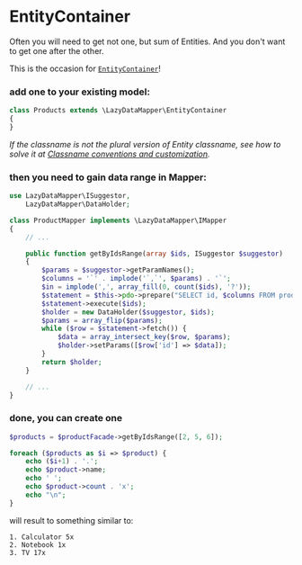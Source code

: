 EntityContainer
===

Often you will need to get not one, but sum of Entities. And you don't want to get one after the other.

This is the occasion for [`EntityContainer`](https://github.com/VladaHejda/LazyDataMapper/blob/master/LazyDataMapper/EntityContainer.php)!

### add one to your existing model:

```php
class Products extends \LazyDataMapper\EntityContainer
{
}
```

*If the classname is not the plural version of Entity classname, see how to solve it at
[Classname conventions and customization](https://github.com/VladaHejda/LazyDataMapper/blob/master/DOC/Classname-conventions-and-customization.md).*

### then you need to gain data range in Mapper:

```php
use LazyDataMapper\ISuggestor,
	LazyDataMapper\DataHolder;

class ProductMapper implements \LazyDataMapper\IMapper
{
	// ...

	public function getByIdsRange(array $ids, ISuggestor $suggestor)
	{
		$params = $suggestor->getParamNames();
		$columns = '`' . implode('`,`', $params) . '`';
		$in = implode(',', array_fill(0, count($ids), '?'));
		$statement = $this->pdo->prepare("SELECT id, $columns FROM product WHERE id IN ($in)");
		$statement->execute($ids);
		$holder = new DataHolder($suggestor, $ids);
		$params = array_flip($params);
		while ($row = $statement->fetch()) {
			$data = array_intersect_key($row, $params);
			$holder->setParams([$row['id'] => $data]);
		}
		return $holder;
	}

	// ...
}
```

### done, you can create one

```php
$products = $productFacade->getByIdsRange([2, 5, 6]);

foreach ($products as $i => $product) {
	echo ($i+1) . '.';
	echo $product->name;
	echo ' ';
	echo $product->count . 'x';
	echo "\n";
}
```

will result to something similar to:

```
1. Calculator 5x
2. Notebook 1x
3. TV 17x
```
